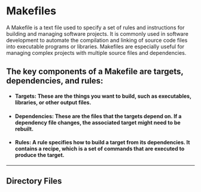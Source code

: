# Makefiles

A Makefile is a text file used to specify a set of rules and instructions for building and managing software projects. It is commonly used in software development to automate the compilation and linking of source code files into executable programs or libraries. Makefiles are especially useful for managing complex projects with multiple source files and dependencies.

## The key components of a Makefile are targets, dependencies, and rules:

* #### Targets: These are the things you want to build, such as executables, libraries, or other output files.

* #### Dependencies: These are the files that the targets depend on. If a dependency file changes, the associated target might need to be rebuilt.

* #### Rules: A rule specifies how to build a target from its dependencies. It contains a recipe, which is a set of commands that are executed to produce the target.

<hr>

## Directory Files
